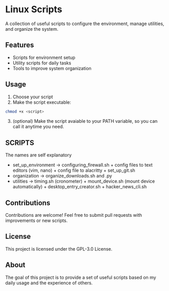 # Linux Scripts

A collection of useful scripts to configure the environment, manage utilities, and organize the system.

## Features
- Scripts for environment setup
- Utility scripts for daily tasks
- Tools to improve system organization

## Usage
1. Choose your script
2. Make the script executable:
```sh
chmod +x <script>
```
3. (optional) Make the script avaiable to your PATH variable, so you can call it anytime you need.

## SCRIPTS 
The names are self explanatory
- set_up_environment -> configuring_firewall.sh + config files to text editors (vim, nano) + config file to alacritty + set_up_git.sh
- organization -> organize_downloads.sh and .py
- utilities -> timing.sh (cronometer) + mount_device.sh (mount device automatically) + desktop_entry_creator.sh + hacker_news_cli.sh

## Contributions
Contributions are welcome! Feel free to submit pull requests with improvements or new scripts.

## License
This project is licensed under the GPL-3.0 License.

## About
The goal of this project is to provide a set of useful scripts based on my daily usage and the experience of others.
